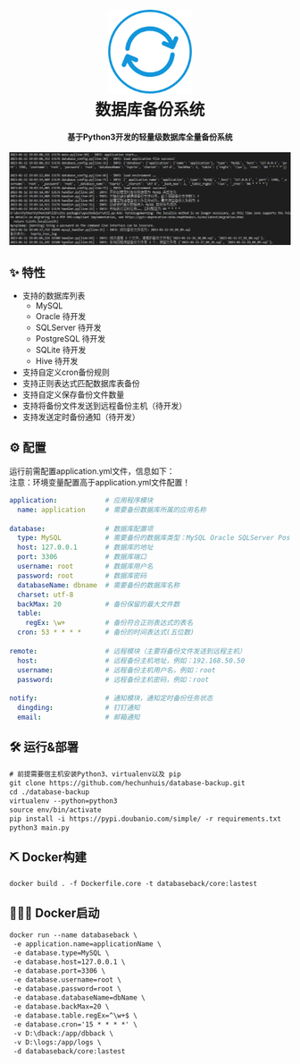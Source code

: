 <h1 align="center">
  <br>
  <a href="https://github.com/hechunhuis/" alt="logo" ><img src="./.github/static/images/icon.png" width="150"/></a>
  <br>
  数据库备份系统
  <br>
</h1>

<h4 align="center">基于Python3开发的轻量级数据库全量备份系统</h4>

![系统运行日志](./.github/static/images/log.jpg)

## ✨ 特性
- 支持的数据库列表
  - MySQL
  - Oracle 待开发
  - SQLServer 待开发
  - PostgreSQL 待开发
  - SQLite 待开发
  - Hive 待开发
- 支持自定义cron备份规则
- 支持正则表达式匹配数据库表备份
- 支持自定义保存备份文件数量
- 支持将备份文件发送到远程备份主机（待开发）
- 支持发送定时备份通知（待开发）
## ⚙️ 配置
运行前需配置application.yml文件，信息如下：<br />
注意：环境变量配置高于application.yml文件配置！
```yaml
application:            # 应用程序模块
  name: application     # 需要备份数据库所属的应用名称

database:               # 数据库配置项
  type: MySQL           # 需要备份的数据库类型：MySQL Oracle SQLServer PostgreSQL SQLite Hive
  host: 127.0.0.1       # 数据库的地址
  port: 3306            # 数据库端口
  username: root        # 数据库用户名
  password: root        # 数据库密码
  databaseName: dbname  # 需要备份的数据库名称
  charset: utf-8
  backMax: 20           # 备份保留的最大文件数
  table:
    regEx: \w+          # 备份符合正则表达式的表名
  cron: 53 * * * *      # 备份的时间表达式(五位数)

remote:                 # 远程模块（主要将备份文件发送到远程主机）
  host:                 # 远程备份主机地址，例如：192.168.50.50
  username:             # 远程备份主机用户名，例如：root
  password:             # 远程备份主机密码，例如：root

notify:                 # 通知模块，通知定时备份任务状态
  dingding:             # 钉钉通知
  email:                # 邮箱通知

```
## 🛠️ 运行&部署
```shell
# 前提需要宿主机安装Python3、virtualenv以及 pip
git clone https://github.com/hechunhuis/database-backup.git
cd ./database-backup
virtualenv --python=python3
source env/bin/activate
pip install -i https://pypi.doubanio.com/simple/ -r requirements.txt
python3 main.py
```

## ⛏ Docker构建
```shell
docker build . -f Dockerfile.core -t databaseback/core:lastest
```
## 🚴🏻‍♀️ Docker启动
```shell
docker run --name databaseback \
 -e application.name=applicationName \
 -e database.type=MySQL \
 -e database.host=127.0.0.1 \
 -e database.port=3306 \
 -e database.username=root \
 -e database.password=root \
 -e database.databaseName=dbName \
 -e database.backMax=20 \
 -e database.table.regEx=^\w+$ \
 -e database.cron='15 * * * *' \
 -v D:\dback:/app/dbback \
 -v D:\logs:/app/logs \
 -d databaseback/core:lastest
```
